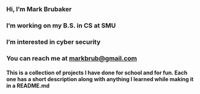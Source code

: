 ### Hi, I’m Mark Brubaker
### I’m working on my B.S. in CS at SMU
### I’m interested in cyber security
### You can reach me at markbrub@gmail.com
#### This is a collection of projects I have done for school and for fun. Each one has a short description along with anything I learned while making it in a README.md
